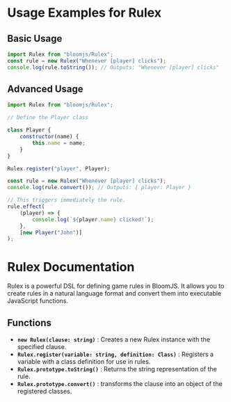 # Usage Examples for Rulex

## Basic Usage

```javascript
import Rulex from "bloomjs/Rulex";
const rule = new Rulex("Whenever [player] clicks");
console.log(rule.toString()); // Outputs: "Whenever [player] clicks"
```

## Advanced Usage

```javascript
import Rulex from "bloomjs/Rulex";

// Define the Player class

class Player {
    constructor(name) {
        this.name = name;
    }
}

Rulex.register("player", Player);

const rule = new Rulex("Whenever [player] clicks");
console.log(rule.convert()); // Outputs: { player: Player }

// This triggers immediately the rule.
rule.effect(
    (player) => {
        console.log(`${player.name} clicked!`);
    },
    [new Player("John")]
);
```

# Rulex Documentation

Rulex is a powerful DSL for defining game rules in BloomJS. It allows you to create rules in a natural language format and convert them into executable JavaScript functions.

## Functions

-   **`new Rulex(clause: string)`** : Creates a new Rulex instance with the specified clause.
-   **`Rulex.register(variable: string, definition: Class)`** : Registers a variable with a class definition for use in rules.
-   **`Rulex.prototype.toString()`** : Returns the string representation of the rule.
-   **`Rulex.prototype.convert()`** : transforms the clause into an object of the registered classes.
